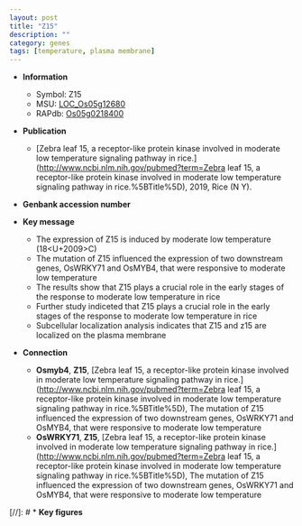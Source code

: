 ```yaml
---
layout: post
title: "Z15"
description: ""
category: genes
tags: [temperature, plasma membrane]
---
```


* **Information**  
    + Symbol: Z15  
    + MSU: [LOC_Os05g12680](http://rice.uga.edu/cgi-bin/ORF_infopage.cgi?orf=LOC_Os05g12680)  
    + RAPdb: [Os05g0218400](https://rapdb.dna.affrc.go.jp/locus/?name=Os05g0218400)  

* **Publication**  
    + [Zebra leaf 15, a receptor-like protein kinase involved in moderate low temperature signaling pathway in rice.](http://www.ncbi.nlm.nih.gov/pubmed?term=Zebra leaf 15, a receptor-like protein kinase involved in moderate low temperature signaling pathway in rice.%5BTitle%5D), 2019, Rice (N Y).

* **Genbank accession number**  

* **Key message**  
    + The expression of Z15 is induced by moderate low temperature (18<U+2009><a1><e3>C)
    + The mutation of Z15 influenced the expression of two downstream genes, OsWRKY71 and OsMYB4, that were responsive to moderate low temperature
    + The results show that Z15 plays a crucial role in the early stages of the response to moderate low temperature in rice
    + Further study indiceted that Z15 plays a crucial role in the early stages of the response to moderate low temperature in rice
    + Subcellular localization analysis indicates that Z15 and z15 are localized on the plasma membrane

* **Connection**  
    + __Osmyb4__, __Z15__, [Zebra leaf 15, a receptor-like protein kinase involved in moderate low temperature signaling pathway in rice.](http://www.ncbi.nlm.nih.gov/pubmed?term=Zebra leaf 15, a receptor-like protein kinase involved in moderate low temperature signaling pathway in rice.%5BTitle%5D),  The mutation of Z15 influenced the expression of two downstream genes, OsWRKY71 and OsMYB4, that were responsive to moderate low temperature
    + __OsWRKY71__, __Z15__, [Zebra leaf 15, a receptor-like protein kinase involved in moderate low temperature signaling pathway in rice.](http://www.ncbi.nlm.nih.gov/pubmed?term=Zebra leaf 15, a receptor-like protein kinase involved in moderate low temperature signaling pathway in rice.%5BTitle%5D),  The mutation of Z15 influenced the expression of two downstream genes, OsWRKY71 and OsMYB4, that were responsive to moderate low temperature

[//]: # * **Key figures**  


